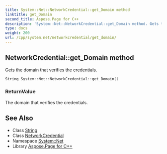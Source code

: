 ```yaml
---
title: System::Net::NetworkCredential::get_Domain method
linktitle: get_Domain
second_title: Aspose.Page for C++
description: 'System::Net::NetworkCredential::get_Domain method. Gets the domain that verifies the credentials in C++.'
type: docs
weight: 200
url: /cpp/system.net/networkcredential/get_domain/
---
```

## NetworkCredential::get_Domain method


Gets the domain that verifies the credentials.

```cpp
String System::Net::NetworkCredential::get_Domain()
```


### ReturnValue

The domain that verifies the credentials.

## See Also

* Class [String](../../../system/string/)
* Class [NetworkCredential](../)
* Namespace [System::Net](../../)
* Library [Aspose.Page for C++](../../../)

